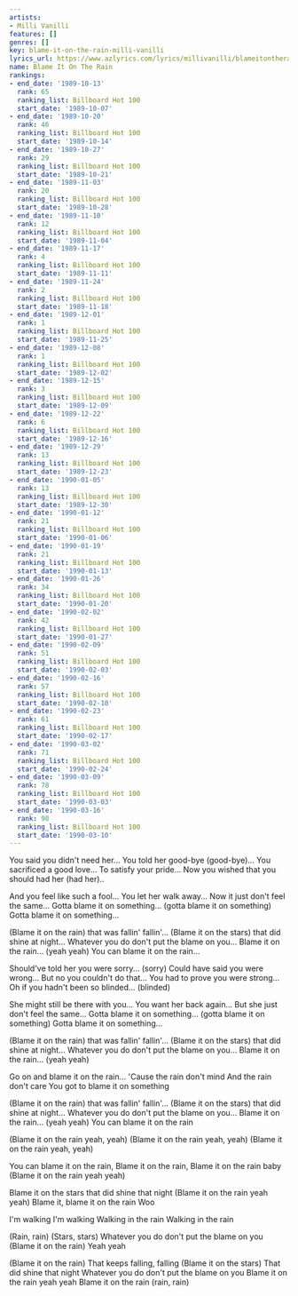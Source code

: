 ```yaml
---
artists:
- Milli Vanilli
features: []
genres: []
key: blame-it-on-the-rain-milli-vanilli
lyrics_url: https://www.azlyrics.com/lyrics/millivanilli/blameitontherain.html
name: Blame It On The Rain
rankings:
- end_date: '1989-10-13'
  rank: 65
  ranking_list: Billboard Hot 100
  start_date: '1989-10-07'
- end_date: '1989-10-20'
  rank: 46
  ranking_list: Billboard Hot 100
  start_date: '1989-10-14'
- end_date: '1989-10-27'
  rank: 29
  ranking_list: Billboard Hot 100
  start_date: '1989-10-21'
- end_date: '1989-11-03'
  rank: 20
  ranking_list: Billboard Hot 100
  start_date: '1989-10-28'
- end_date: '1989-11-10'
  rank: 12
  ranking_list: Billboard Hot 100
  start_date: '1989-11-04'
- end_date: '1989-11-17'
  rank: 4
  ranking_list: Billboard Hot 100
  start_date: '1989-11-11'
- end_date: '1989-11-24'
  rank: 2
  ranking_list: Billboard Hot 100
  start_date: '1989-11-18'
- end_date: '1989-12-01'
  rank: 1
  ranking_list: Billboard Hot 100
  start_date: '1989-11-25'
- end_date: '1989-12-08'
  rank: 1
  ranking_list: Billboard Hot 100
  start_date: '1989-12-02'
- end_date: '1989-12-15'
  rank: 3
  ranking_list: Billboard Hot 100
  start_date: '1989-12-09'
- end_date: '1989-12-22'
  rank: 6
  ranking_list: Billboard Hot 100
  start_date: '1989-12-16'
- end_date: '1989-12-29'
  rank: 13
  ranking_list: Billboard Hot 100
  start_date: '1989-12-23'
- end_date: '1990-01-05'
  rank: 13
  ranking_list: Billboard Hot 100
  start_date: '1989-12-30'
- end_date: '1990-01-12'
  rank: 21
  ranking_list: Billboard Hot 100
  start_date: '1990-01-06'
- end_date: '1990-01-19'
  rank: 21
  ranking_list: Billboard Hot 100
  start_date: '1990-01-13'
- end_date: '1990-01-26'
  rank: 34
  ranking_list: Billboard Hot 100
  start_date: '1990-01-20'
- end_date: '1990-02-02'
  rank: 42
  ranking_list: Billboard Hot 100
  start_date: '1990-01-27'
- end_date: '1990-02-09'
  rank: 51
  ranking_list: Billboard Hot 100
  start_date: '1990-02-03'
- end_date: '1990-02-16'
  rank: 57
  ranking_list: Billboard Hot 100
  start_date: '1990-02-10'
- end_date: '1990-02-23'
  rank: 61
  ranking_list: Billboard Hot 100
  start_date: '1990-02-17'
- end_date: '1990-03-02'
  rank: 71
  ranking_list: Billboard Hot 100
  start_date: '1990-02-24'
- end_date: '1990-03-09'
  rank: 78
  ranking_list: Billboard Hot 100
  start_date: '1990-03-03'
- end_date: '1990-03-16'
  rank: 90
  ranking_list: Billboard Hot 100
  start_date: '1990-03-10'
---
```


You said you didn't need her...
You told her good-bye (good-bye)...
You sacrificed a good love...
To satisfy your pride...
Now you wished that you should had her (had her)..

And you feel like such a fool...
You let her walk away...
Now it just don't feel the same...
Gotta blame it on something... (gotta blame it on something)
Gotta blame it on something...

(Blame it on the rain) that was fallin' fallin'...
(Blame it on the stars) that did shine at night...
Whatever you do don't put the blame on you...
Blame it on the rain... (yeah yeah)
You can blame it on the rain...

Should've told her you were sorry... (sorry)
Could have said you were wrong...
But no you couldn't do that...
You had to prove you were strong...
Oh if you hadn't been so blinded... (blinded)

She might still be there with you...
You want her back again...
But she just don't feel the same...
Gotta blame it on something... (gotta blame it on something)
Gotta blame it on something...

(Blame it on the rain) that was fallin' fallin'...
(Blame it on the stars) that did shine at night...
Whatever you do don't put the blame on you...
Blame it on the rain... (yeah yeah)

Go on and blame it on the rain...
'Cause the rain don't mind
And the rain don't care
You got to blame it on something

(Blame it on the rain) that was fallin' fallin'...
(Blame it on the stars) that did shine at night...
Whatever you do don't put the blame on you...
Blame it on the rain... (yeah yeah)
You can blame it on the rain

(Blame it on the rain yeah, yeah)
(Blame it on the rain yeah, yeah)
(Blame it on the rain yeah, yeah)

You can blame it on the rain,
Blame it on the rain,
Blame it on the rain baby
(Blame it on the rain yeah yeah)

Blame it on the stars that did shine that night
(Blame it on the rain yeah yeah)
Blame it, blame it on the rain
Woo

I'm walking
I'm walking
Walking in the rain
Walking in the rain

(Rain, rain)
(Stars, stars)
Whatever you do don't put the blame on you
(Blame it on the rain)
Yeah yeah

(Blame it on the rain)
That keeps falling, falling
(Blame it on the stars)
That did shine that night
Whatever you do don't put the blame on you
Blame it on the rain yeah yeah
Blame it on the rain (rain, rain)



